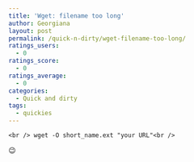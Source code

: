 ```yaml
---
title: 'Wget: filename too long'
author: Georgiana
layout: post
permalink: /quick-n-dirty/wget-filename-too-long/
ratings_users:
  - 0
ratings_score:
  - 0
ratings_average:
  - 0
categories:
  - Quick and dirty
tags:
  - quickies
---
```

`<br />
wget -O short_name.ext "your URL"<br />
`

😉